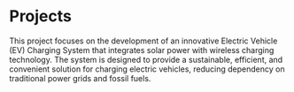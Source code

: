 # Projects
This project focuses on the development of an innovative Electric Vehicle (EV) Charging System that integrates solar power with wireless charging technology. The system is designed to provide a sustainable, efficient, and convenient solution for charging electric vehicles, reducing dependency on traditional power grids and fossil fuels.
